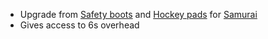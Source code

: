 - Upgrade from [Safety boots](/docs/gameplay_spec/items/safety_boots.md) and
  [Hockey pads](/docs/gameplay_spec/items/hockey_pads.md) for
  [Samurai](/docs/gameplay_spec/characters/samurai.md)
- Gives access to 6s overhead
